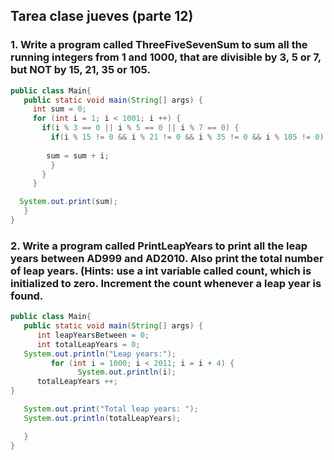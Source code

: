 ## Tarea clase jueves (parte 12)

### 1. Write a program called ThreeFiveSevenSum to sum all the running integers from 1 and 1000, that are divisible by 3, 5 or 7, but NOT by 15, 21, 35 or 105.


```java
public class Main{  
   public static void main(String[] args) {
     int sum = 0;
     for (int i = 1; i < 1001; i ++) {
       if(i % 3 == 0 || i % 5 == 0 || i % 7 == 0) {
         if(i % 15 != 0 && i % 21 != 0 && i % 35 != 0 && i % 105 != 0) {
       
        sum = sum + i;
         }
       }
     }

  System.out.print(sum);
   }
}

```



### 2. Write a program called PrintLeapYears to print all the leap years between AD999 and AD2010. Also print the total number of leap years. (Hints: use a int variable called count, which is initialized to zero. Increment the count whenever a leap year is found.


```java
public class Main{  
   public static void main(String[] args) {
      int leapYearsBetween = 0;
      int totalLeapYears = 0;
   System.out.println("Leap years:");
         for (int i = 1000; i < 2011; i = i + 4) {
               System.out.println(i);
      totalLeapYears ++;
}

   System.out.print("Total leap years: ");
   System.out.println(totalLeapYears);

   }
}
```




            
         







